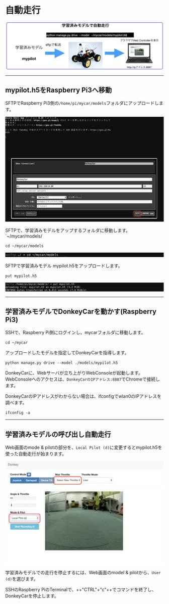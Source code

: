 # 自動走行

![](./img/run002.png)

<hr>

## mypilot.h5をRaspberry Pi3へ移動

SFTPでRaspberry Pi3側の`/home/pi/mycar/models`フォルダにアップロードします。

![](./img/sftp000.png)


SFTPで、学習済みモデルをアップするフォルダに移動します。`~/mycar/models/
```
cd ~/mycar/models
```
![](./img/sftp004.png)


SFTPで学習済みモデル mypilot.h5をアップロードします。
```
put mypilot.h5
```

![](./img/sftp005.png)

<hr>

## 学習済みモデルでDonkeyCarを動かす(Raspberry Pi3)

SSHで、Raspberry Pi側にログインし、mycarフォルダに移動します。

```
cd ~/mycar
```

アップロードしたモデルを指定してDonkeyCarを指導します。

```
python manage.py drive --model ./models/mypilot.h5
```

DonkeyCarに、Webサーバが立ち上がりWebConsoleが起動します。WebConsoleへのアクセスは、`DonkeyCarのIPアドレス:8887`でChromeで接続します。

DonkeyCarのIPアドレスがわからない場合は、ifconfigでwlan0のIPアドレスを調べます。

```
ifconfig -a
```

<hr>

## 学習済みモデルの呼び出し自動走行

Web画面のmode & pilotの部分を、`Local Pilot (d)`に変更するとmypilot.h5を使った自動走行が始まります。

![](./img/pilot.png)

学習済みモデルでの走行を停止するには、Web画面のmodel & pilotから、`User (d)`を選びます。

SSHのRaspberry PiのTerminalで、++"CTRL"+"c"++でコマンドを終了し、DonkeyCarを停止します。

